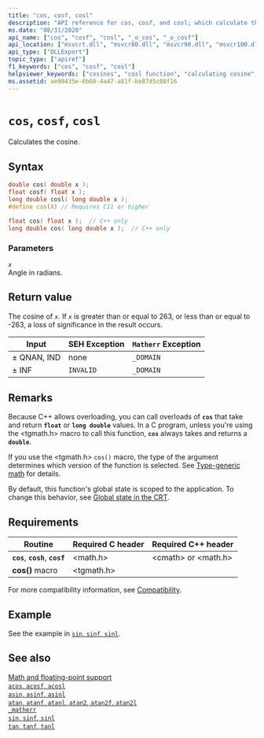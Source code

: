 ```yaml
---
title: "cos, cosf, cosl"
description: "API reference for cos, cosf, and cosl; which calculate the cosine value of a floating-point number."
ms.date: "08/31/2020"
api_name: ["cos", "cosf", "cosl", "_o_cos", "_o_cosf"]
api_location: ["msvcrt.dll", "msvcr80.dll", "msvcr90.dll", "msvcr100.dll", "msvcr100_clr0400.dll", "msvcr110.dll", "msvcr110_clr0400.dll", "msvcr120.dll", "msvcr120_clr0400.dll", "ucrtbase.dll", "api-ms-win-crt-math-l1-1-0.dll", "api-ms-win-crt-private-l1-1-0.dll"]
api_type: ["DLLExport"]
topic_type: ["apiref"]
f1_keywords: ["cos", "cosf", "cosl"]
helpviewer_keywords: ["cosines", "cosl function", "calculating cosine", "cosf function", "cos function", "trigonometric functions", "cosines, calculating"]
ms.assetid: ae90435e-6b68-4a47-a81f-be87d5c08f16
---
```

# `cos`, `cosf`, `cosl`

Calculates the cosine.

## Syntax

```C
double cos( double x );
float cosf( float x );
long double cosl( long double x );
#define cos(X) // Requires C11 or higher

float cos( float x );  // C++ only
long double cos( long double x );  // C++ only
```

### Parameters

*`x`*\
Angle in radians.

## Return value

The cosine of *`x`*. If *`x`* is greater than or equal to 263, or less than or equal to -263, a loss of significance in the result occurs.

|Input|SEH Exception|`Matherr` Exception|
|-----------|-------------------|-----------------------|
|± QNAN, IND|none|`_DOMAIN`|
|± INF|`INVALID`|`_DOMAIN`|

## Remarks

Because C++ allows overloading, you can call overloads of **`cos`** that take and return **`float`** or **`long double`** values. In a C program, unless you're using the \<tgmath.h> macro to call this function, **`cos`** always takes and returns a **`double`**.

If you use the \<tgmath.h> `cos()` macro, the type of the argument determines which version of the function is selected. See [Type-generic math](../tgmath.md) for details.

By default, this function's global state is scoped to the application. To change this behavior, see [Global state in the CRT](../global-state.md).

## Requirements

|Routine|Required C header|Required C++ header|
|-------------|---------------------|-|
|**`cos`**, **`cosh`**, **`cosf`**|\<math.h>|\<cmath> or \<math.h>|
|**cos()** macro | \<tgmath.h> ||

For more compatibility information, see [Compatibility](../compatibility.md).

## Example

See the example in [`sin`, `sinf`, `sinl`](sin-sinf-sinl.md).

## See also

[Math and floating-point support](../floating-point-support.md)\
[`acos`, `acosf`, `acosl`](acos-acosf-acosl.md)\
[`asin`, `asinf`, `asinl`](asin-asinf-asinl.md)\
[`atan`, `atanf`, `atanl`, `atan2`, `atan2f`, `atan2l`](atan-atanf-atanl-atan2-atan2f-atan2l.md)\
[`_matherr`](matherr.md)\
[`sin`, `sinf`, `sinl`](sin-sinf-sinl.md)\
[`tan`, `tanf`, `tanl`](tan-tanf-tanl.md)
